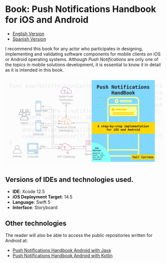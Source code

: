 # Book: Push Notifications Handbook for iOS and Android

- [English Version](https://leanpub.com/push-notifications-ios-android)
- [Spanish Version](https://leanpub.com/push-notifications-ios-android-spanish)

I recommend this book for any actor who participates in designing, implementing and validating software components for mobile clients on iOS or Android operating systems. Although *Push Notifications* are only one of the topics in mobile solutions development, it is essential to know it in detail as it is intended in this book.

![Push Notifications Handbook for iOS and Android](https://github.com/yaircarreno/Push-Notifications-Handbook-iOS/blob/main/screenshot/posts-cover.png)

## Versions of IDEs and technologies used.

- **IDE**: Xcode 12.5
- **iOS Deployment Target**: 14.5
- **Language**: Swift 5
- **Interface**: Storyboard

## Other technologies

The reader will also be able to access the public repositories written for Android at:

- [Push Notifications Handbook Android with Java](https://github.com/yaircarreno/Push-Notifications-Handbook-Android)
- [Push Notifications Handbook Android with Kotlin](https://github.com/yaircarreno/Push-Notifications-Handbook-Android-Kotlin)

